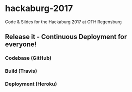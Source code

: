# hackaburg-2017
Code &amp; Sildes for the Hackaburg 2017 at OTH Regensburg 

## Release it - Continuous Deployment for everyone! 
### Codebase (GitHub)
### Build (Travis)
### Deployment (Heroku)
